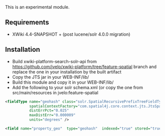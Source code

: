 This is an experimental module.

## Requirements

* XWiki 4.4-SNAPSHOT + (post lucene/solr 4.0.0 migration)

## Installation

* Build xwiki-platform-search-solr-api from https://github.com/jvelo/xwiki-platform/tree/feature-spatial branch and replace the one in your installation by the built artifact
* Copy the JTS jar in your WEB-INF/lib/
* Build this module and copy it in your WEB-INF/lib/
* Add the following to your solr schema.xml (or copy the one from src/main/resources in jvelo:feature-spatial

```xml
<fieldType name="geohash" class="solr.SpatialRecursivePrefixTreeFieldType"
           spatialContextFactory="com.spatial4j.core.context.jts.JtsSpatialContextFactory"
           distErrPct="0.025"
           maxDistErr="0.000009"
           units="degrees" />

<field name="property_geo"  type="geohash"  indexed="true" stored="true"  multiValued="true" />
```

